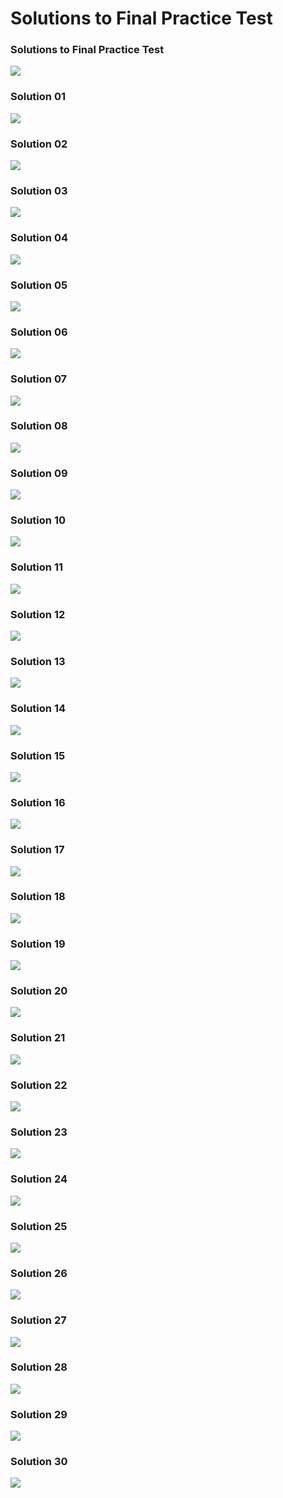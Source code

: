 # Solutions to Final Practice Test

### Solutions to Final Practice Test

![](<../.gitbook/assets/Final Practice Test 1st Launch - Score.png>)

### Solution 01

![](<../.gitbook/assets/Final Practice Test 1st Launch - Solution 01.png>)

### Solution 02

![](<../.gitbook/assets/Final Practice Test 1st Launch - Solution 02.png>)

### Solution 03

![](<../.gitbook/assets/Final Practice Test 1st Launch - Solution 03.png>)

### Solution 04

![](<../.gitbook/assets/Final Practice Test 1st Launch - Solution 04.png>)

### Solution 05

![](<../.gitbook/assets/Final Practice Test 1st Launch - Solution 05.png>)

### Solution 06

![](<../.gitbook/assets/Final Practice Test 1st Launch - Solution 06.png>)

### Solution 07

![](<../.gitbook/assets/Final Practice Test 1st Launch - Solution 07.png>)

### Solution 08

![](<../.gitbook/assets/Final Practice Test 1st Launch - Solution 08.png>)

### Solution 09

![](<../.gitbook/assets/Final Practice Test 1st Launch - Solution 09.png>)

### Solution 10

![](<../.gitbook/assets/Final Practice Test 1st Launch - Solution 10.png>)

### Solution 11

![](<../.gitbook/assets/Final Practice Test 1st Launch - Solution 11.png>)

### Solution 12

![](<../.gitbook/assets/Final Practice Test 1st Launch - Solution 12.png>)

### Solution 13

![](<../.gitbook/assets/Final Practice Test 1st Launch - Solution 13.png>)

### Solution 14

![](<../.gitbook/assets/Final Practice Test 1st Launch - Solution 14.png>)

### Solution 15

![](<../.gitbook/assets/Final Practice Test 1st Launch - Solution 15.png>)

### Solution 16

![](<../.gitbook/assets/Final Practice Test 1st Launch - Solution 16.png>)

### Solution 17

![](<../.gitbook/assets/Final Practice Test 1st Launch - Solution 17.png>)

### Solution 18

![](<../.gitbook/assets/Final Practice Test 1st Launch - Solution 18.png>)

### Solution 19

![](<../.gitbook/assets/Final Practice Test 1st Launch - Solution 19.png>)

### Solution 20

![](<../.gitbook/assets/Final Practice Test 1st Launch - Solution 20.png>)

### Solution 21

![](<../.gitbook/assets/Final Practice Test 1st Launch - Solution 21.png>)

### Solution 22

![](<../.gitbook/assets/Final Practice Test 1st Launch - Solution 22.png>)

### Solution 23

![](<../.gitbook/assets/Final Practice Test 1st Launch - Solution 23.png>)

### Solution 24

![](<../.gitbook/assets/Final Practice Test 1st Launch - Solution 24.png>)

### Solution 25

![](<../.gitbook/assets/Final Practice Test 1st Launch - Solution 25.png>)

### Solution 26

![](<../.gitbook/assets/Final Practice Test 1st Launch - Solution 26.png>)

### Solution 27

![](<../.gitbook/assets/Final Practice Test 1st Launch - Solution 27.png>)

### Solution 28

![](<../.gitbook/assets/Final Practice Test 1st Launch - Solution 28.png>)

### Solution 29

![](<../.gitbook/assets/Final Practice Test 1st Launch - Solution 29.png>)

### Solution 30

![](<../.gitbook/assets/Final Practice Test 1st Launch - Solution 30.png>)

